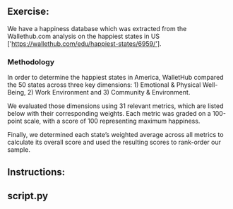## Exercise:




We have a happiness database which was extracted from the Wallethub.com analysis on the happiest states in US ['https://wallethub.com/edu/happiest-states/6959/'].

### Methodology
In order to determine the happiest states in America, WalletHub compared the 50 states across three key dimensions: 1) Emotional & Physical Well-Being, 2) Work Environment and 3) Community & Environment.

We evaluated those dimensions using 31 relevant metrics, which are listed below with their corresponding weights. Each metric was graded on a 100-point scale, with a score of 100 representing maximum happiness.

Finally, we determined each state’s weighted average across all metrics to calculate its overall score and used the resulting scores to rank-order our sample.

## Instructions:


## script.py
